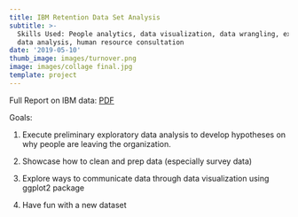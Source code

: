 ```yaml
---
title: IBM Retention Data Set Analysis
subtitle: >-
  Skills Used: People analytics, data visualization, data wrangling, exploratory
  data analysis, human resource consultation
date: '2019-05-10'
thumb_image: images/turnover.png
image: images/collage final.jpg
template: project
---
```

Full Report on IBM data: [PDF](https://tonykim925.github.io/ibm-dataset-analysis/ibm-dataset-analysis.pdf)

[](https://tonykim925.github.io/ibm-dataset-analysis/ibm-dataset-analysis.pdf)[](https://tonykim925.github.io/ibm-dataset-analysis/ibm-dataset-analysis.pdf)Goals: 

1.   Execute preliminary exploratory data analysis to develop hypotheses on why people are leaving the organization.

2.   Showcase how to clean and prep data (especially survey data) 

3.   Explore ways to communicate data through data visualization using ggplot2 package 

4.   Have fun with a new dataset 
